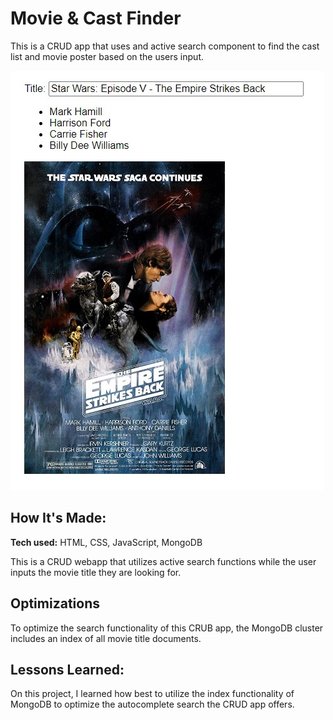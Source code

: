 # Movie & Cast Finder
This is a CRUD app that uses and active search component to find the cast list and movie poster based on the users input.

![alt tag](CoverImage.jpg)

## How It's Made:

**Tech used:** HTML, CSS, JavaScript, MongoDB

This is a CRUD webapp that utilizes active search functions while the user inputs the movie title they are looking for. 

## Optimizations
To optimize the search functionality of this CRUB app, the MongoDB cluster includes an index of all movie title documents. 

## Lessons Learned:

On this project, I learned how best to utilize the index functionality of MongoDB to optimize the autocomplete search the CRUD app offers. 